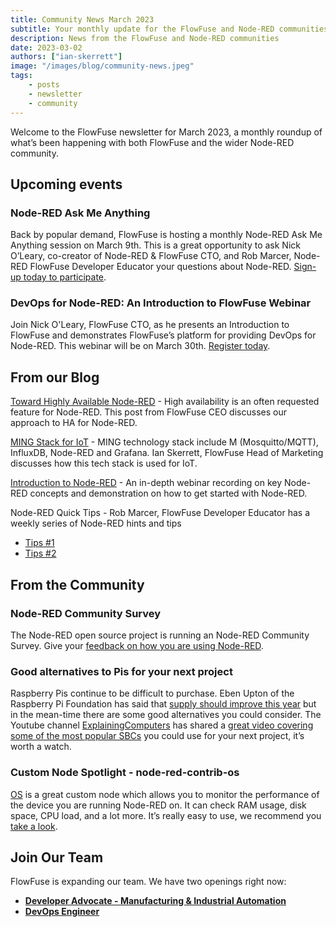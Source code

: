 ```yaml
---
title: Community News March 2023
subtitle: Your monthly update for the FlowFuse and Node-RED communities
description: News from the FlowFuse and Node-RED communities
date: 2023-03-02
authors: ["ian-skerrett"]
image: "/images/blog/community-news.jpeg"
tags:
    - posts
    - newsletter
    - community
---
```


Welcome to the FlowFuse newsletter for March 2023, a monthly roundup of what’s been happening with both FlowFuse and the wider Node-RED community. 

<!--more-->

## Upcoming events

### Node-RED Ask Me Anything
Back by popular demand, FlowFuse is hosting a monthly Node-RED Ask Me Anything session on March 9th. This is a great opportunity to ask Nick O’Leary, co-creator of Node-RED & FlowFuse CTO, and Rob Marcer, Node-RED FlowFuse Developer Educator your questions about Node-RED. [Sign-up today to participate](/ask-me-anything/ama-nodered/). 

### DevOps for Node-RED: An Introduction to FlowFuse Webinar
Join Nick O'Leary, FlowFuse CTO, as he presents an Introduction to FlowFuse and demonstrates FlowFuse’s platform for providing DevOps for Node-RED. This webinar will be on March 30th. [Register today](/webinars/2023/introduction-to-flowforge/).

## From our Blog
[Toward Highly Available Node-RED](/blog/2023/02/highly-available-node-red/) - High availability is an often requested feature for Node-RED. This post from FlowFuse CEO discusses our approach to HA for Node-RED.

[MING Stack for IoT](/blog/2023/02/ming-blog/) - MING technology stack include M (Mosquitto/MQTT), InfluxDB, Node-RED and Grafana. Ian Skerrett, FlowFuse Head of Marketing discusses how this tech stack is used for IoT.

[Introduction to Node-RED](https://www.youtube.com/watch?v=47EvfmJji-k) - An in-depth webinar recording on key Node-RED concepts and demonstration on how to get started with Node-RED.

Node-RED Quick Tips - Rob Marcer, FlowFuse Developer Educator has a weekly series of Node-RED hints and tips
* [Tips #1](/blog/2023/02/3-quick-node-red-tips-1/)
* [Tips #2](/blog/2023/02/3-quick-node-red-tips-2/)

## From the Community

### Node-RED Community Survey
The Node-RED open source project is running an Node-RED Community Survey. Give your [feedback on how you are using Node-RED](https://nodered.org/blog/2023/02/23/community-survey).

### Good alternatives to Pis for your next project
Raspberry Pis continue to be difficult to purchase. Eben Upton of the Raspberry Pi Foundation has said that [supply should improve this year](https://www.raspberrypi.com/news/supply-chain-update-its-good-news/) but in the mean-time there are some good alternatives you could consider. The Youtube channel [ExplainingComputers](https://www.youtube.com/@ExplainingComputers) has shared a [great video covering some of the most popular SBCs](https://www.youtube.com/watch?v=k8clrUclPIs) you could use for your next project, it’s worth a watch.

### Custom Node Spotlight - node-red-contrib-os
[OS](https://flows.nodered.org/node/node-red-contrib-os) is a great custom node which allows you to monitor the performance of the device you are running Node-RED on. It can check RAM usage, disk space, CPU load, and a lot more. It’s really easy to use, we recommend you [take a look](https://flows.nodered.org/node/node-red-contrib-os).

## Join Our Team
FlowFuse is expanding our team. We have two openings right now:

* **[Developer Advocate - Manufacturing & Industrial Automation](https://boards.greenhouse.io/flowfuse/jobs/4798023004)**
* **[DevOps Engineer](https://boards.greenhouse.io/flowfuse/jobs/4796271004)**

